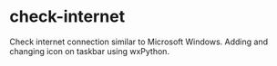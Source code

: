 # check-internet
Check internet connection similar to Microsoft Windows. Adding and changing icon on taskbar using wxPython.
